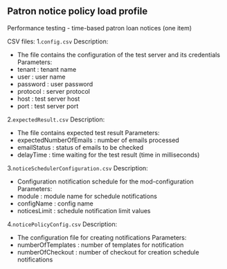 Patron notice policy load profile
-----------------------------------------------
Performance testing - time-based patron loan notices (one item)

CSV files:
1.`config.csv`
Description:
* The file contains the configuration of the test server and its credentials
Parameters:
* tenant : tenant name
* user : user name
* password : user password
* protocol : server protocol
* host : test server host
* port : test server port

2.`expectedResult.csv`
Description:
* The file contains expected test result
Parameters:
* expectedNumberOfEmails : number of emails processed
* emailStatus : status of emails to be checked
* delayTime : time waiting for the test result (time in milliseconds)

3.`noticeSchedulerConfiguration.csv`
Description:
* Configuration notification schedule for the mod-configuration
Parameters:
* module : module name for schedule notifications
* configName : config name
* noticesLimit : schedule notification limit values

4.`noticePolicyConfig.csv`
Description:
* The configuration file for creating notifications
Parameters:
* numberOfTemplates : number of templates for notification
* numberOfCheckout : number of checkout for creation schedule notifications

